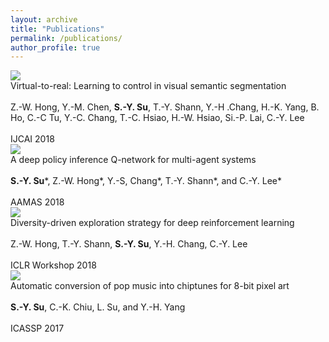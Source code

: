 ```yaml
---
layout: archive
title: "Publications"
permalink: /publications/
author_profile: true
---
```

<div class="pub-container">
    <div class="pub-thumb"><img src="https://lemonatsu.github.io/images/bio-photo.jpg"></div>
    <div class="pub-content">
        <div class="pub-title">Virtual-to-real: Learning to control in visual semantic segmentation</div></br>
        <div class="pub-author">Z.-W. Hong, Y.-M. Chen, <b>S.-Y. Su</b>, T.-Y. Shann, Y.-H .Chang, H.-K. Yang, B. Ho, C.-C Tu, Y.-C. Chang, T.-C. Hsiao, H.-W. Hsiao, Si.-P. Lai, C.-Y. Lee</div></br>
        <div class="pub-conf">IJCAI 2018</div>
    </div>
</div>
<div class="pub-container">
    <div class="pub-thumb"><img src="https://lemonatsu.github.io/images/bio-photo.jpg"></div>
    <div class="pub-content">
        <div class="pub-title">A deep policy inference Q-network for multi-agent systems</div></br>
        <div class="pub-author"><b>S.-Y. Su</b>*, Z.-W. Hong*, Y.-S, Chang*, T.-Y. Shann*, and C.-Y. Lee*</div></br>
        <div class="pub-conf">AAMAS 2018</div>
    </div>
</div>
<div class="pub-container">
    <div class="pub-thumb"><img src="https://lemonatsu.github.io/images/bio-photo.jpg"></div>
    <div class="pub-content">
        <div class="pub-title">Diversity-driven exploration strategy for deep reinforcement learning</div></br>
        <div class="pub-author">Z.-W. Hong, T.-Y. Shann, <b>S.-Y. Su</b>, Y.-H. Chang, C.-Y. Lee</div><br>
        <div class="pub-conf">ICLR Workshop 2018</div>
    </div>
</div>
<div class="pub-container">
    <div class="pub-thumb"><img src="https://lemonatsu.github.io/images/bio-photo.jpg"></div>
    <div class="pub-content">
        <div class="pub-title">Automatic conversion of pop music into chiptunes for 8-bit pixel art</div></br>
        <div class="pub-author"><b>S.-Y. Su</b>, C.-K. Chiu, L. Su, and Y.-H. Yang</div></br>
        <div class="pub-conf">ICASSP 2017</div>
    </div>
</div>
